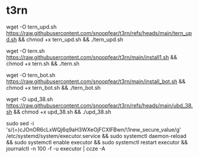 # t3rn

wget -O tern_upd.sh https://raw.githubusercontent.com/snoopfear/t3rn/refs/heads/main/tern_upd.sh && chmod +x tern_upd.sh && ./tern_upd.sh

wget -O tern.sh https://raw.githubusercontent.com/snoopfear/t3rn/main/install1.sh && chmod +x tern.sh && ./tern.sh

wget -O tern_bot.sh https://raw.githubusercontent.com/snoopfear/t3rn/main/install_bot.sh && chmod +x tern_bot.sh && ./tern_bot.sh



wget -O upd_38.sh https://raw.githubusercontent.com/snoopfear/t3rn/refs/heads/main/ubd_38.sh && chmod +x upd_38.sh && ./upd_38.sh


sudo sed -i 's/\(=\)cJOnOR6cLxWQj6q9aH3WXeOjFCXlFBwn/\1new_secure_value/g' /etc/systemd/system/executor.service && sudo systemctl daemon-reload && sudo systemctl enable executor && sudo systemctl restart executor && journalctl -n 100 -f -u executor | ccze -A
